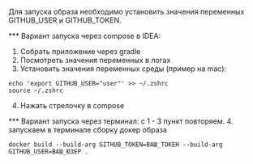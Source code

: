 Для запуска образа необходимо установить значения переменных GITHUB_USER и GITHUB_TOKEN.

*** Вариант запуска через compose в IDEA:
1. Собрать приложение через gradle
2. Посмотреть значения переменных в логах
3. Установить значения переменных среды (пример на mac):
```
echo 'export GITHUB_USER="user"' >> ~/.zshrc
source ~/.zshrc
```
4. Нажать стрелочку в compose

*** Вариант запуска через терминал:
с 1 - 3 пункт повторяем.
4. запускаем в терминале сборку докер образа
```
docker build --build-arg GITHUB_TOKEN=ВАШ_ТОКЕН --build-arg GITHUB_USER=ВАШ_ЮЗЕР .
```
